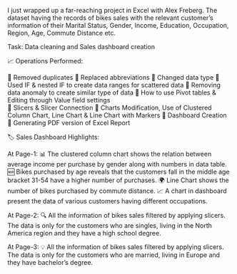 I just wrapped up a far-reaching project in Excel with Alex Freberg. The dataset having the records of bikes sales with the relevant customer’s information of their Marital Status, Gender, Income, Education, Occupation, Region, Age, Commute Distance etc.

Task: Data cleaning and Sales dashboard creation

📈 Operations Performed:

🔹 Removed duplicates
🔹 Replaced abbreviations
🔹 Changed data type
🔹 Used IF & nested IF to create data ranges for scattered data
🔹 Removing data anomaly to create similar type of data
🔹 How to use Pivot tables & Editing through Value field settings  
🔹 Slicers & Slicer Connection
🔹 Charts Modification, Use of Clustered Column Chart, Line Chart & Line Chart with Markers
🔹 Dashboard Creation
🔹 Generating PDF version of Excel Report

🏷️ Sales Dashboard Highlights:

At Page-1:
📊 The clustered column chart shows the relation between average income per purchase by gender along with numbers in data table.
🆕 Bikes purchased by age reveals that the customers fall in the middle age bracket 31-54 have a higher number of purchases.
🌍 Line Chart shows the number of bikes purchased by commute distance.
📈 A chart in dashboard present the data of various customers having different occupations.

At Page-2:
🔍 All the information of bikes sales filtered by applying slicers. The data is only for the customers who are singles, living in the North America region and they have a high school degree.

At Page-3:
💡 All the information of bikes sales filtered by applying slicers. The data is only for the customers who are married, living in Europe and they have bachelor’s degree.
